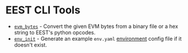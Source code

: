 # EEST CLI Tools

- [`evm_bytes`](evm_bytes.md) - Convert the given EVM bytes from a binary file or a hex string to EEST's python opcodes.
- [`env_init`](env_init.md) - Generate an example `env.yaml` [environment](../../dev/environment.md) config file if it doesn't exist.
